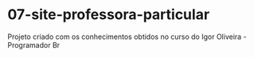 # 07-site-professora-particular
Projeto criado com os conhecimentos obtidos no curso do Igor Oliveira - Programador Br

